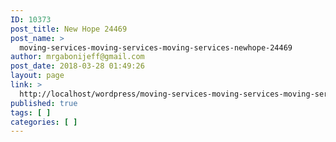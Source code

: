 ```yaml
---
ID: 10373
post_title: New Hope 24469
post_name: >
  moving-services-moving-services-moving-services-newhope-24469
author: mrgabonijeff@gmail.com
post_date: 2018-03-28 01:49:26
layout: page
link: >
  http://localhost/wordpress/moving-services-moving-services-moving-services-newhope-24469/
published: true
tags: [ ]
categories: [ ]
---
```

